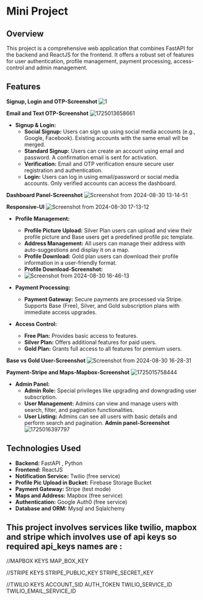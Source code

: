# Mini Project

## Overview
This project is a comprehensive web application that combines FastAPI for the backend and ReactJS for the frontend. It offers a robust set of features for user authentication, profile management, payment processing, access-control and admin management.

## Features

**Signup, Login and OTP-Screenshot**
![1](https://github.com/user-attachments/assets/4027360f-8be5-424e-b127-d9948c2c4c97)


**Email and Text OTP-Screenshot**
![1725013658661](https://github.com/user-attachments/assets/a71e1ba9-a191-4465-8a88-d9f2095af86e)


- **Signup & Login:**
  - **Social Signup:** Users can sign up using social media accounts (e.g., Google, Facebook). Existing accounts with the same email will be merged.
  - **Standard Signup:** Users can create an account using email and password. A confirmation email is sent for activation.
  - **Verification:** Email and OTP verification ensure secure user registration and authentication.
  - **Login:** Users can log in using email/password or social media accounts. Only verified accounts can access the dashboard.
    

**Dashboard Panel-Screenshot**
![Screenshot from 2024-08-30 13-14-51](https://github.com/user-attachments/assets/4ca870c3-644f-43a4-beb1-60e3fd59ed3c)

**Responsive-UI**
![Screenshot from 2024-08-30 17-13-12](https://github.com/user-attachments/assets/808bc9b7-7ec8-4d50-8b15-ba1156fbcdc2)


- **Profile Management:**
  - **Profile Picture Upload:** Silver Plan users can upload and view their profile picture and Base users get a predefined profile pic template.
  - **Address Management:** All users can manage their address with auto-suggestions and display it on a map.
  - **Profile Download:** Gold plan users can download their profile information in a user-friendly format.
  - **Profile Download-Screenshot:**
  -  ![Screenshot from 2024-08-30 16-46-13](https://github.com/user-attachments/assets/9ceb309e-ce59-4ec5-987a-7ec5ed4621a5)
    

- **Payment Processing:**
  - **Payment Gateway:** Secure payments are processed via Stripe. Supports Base (Free), Silver, and Gold subscription plans with immediate access upgrades.
    

- **Access Control:**
  - **Free Plan:** Provides basic access to features.
  - **Silver Plan:** Offers additional features for paid users.
  - **Gold Plan:** Grants full access to all features for premium users.
    

 **Base vs Gold User-Screenshot** 
![Screenshot from 2024-08-30 16-28-31](https://github.com/user-attachments/assets/d3df275a-3d09-4915-ade3-d43301df6fd5)



 **Payment-Stripe and Maps-Mapbox-Screenshot**
![1725015758444](https://github.com/user-attachments/assets/0acc2306-a20f-4e58-8587-fd7645245bd7)


- **Admin Panel:**
  - **Admin Role:** Special privileges like upgrading and downgrading user subscription.
  - **User Management:** Admins can view and manage users with search, filter, and pagination functionalities.
  - **User Listing:** Admins can see all users with basic details and perform search and pagination.
    **Admin panel-Screenshot**
![1725016397797](https://github.com/user-attachments/assets/74aeaf8d-49b7-4db8-8cb7-5e1b7898aebb)


## Technologies Used
- **Backend:** FastAPI , Python
- **Frontend:** ReactJS
- **Notification Service:** Twilio (free service)
- **Profile Pic Upload in Bucket:** Firebase Storage Bucket 
- **Payment Gateway:** Stripe (test mode)
- **Maps and Address:** Mapbox (free service)
- **Authentication:** Google Auth0 (free service)
- **Database and ORM:** Mysql and Sqlalchemy


## This project involves services like twilio, mapbox and stripe which involves use of api keys so required api_keys names are :
//MAPBOX KEYS
MAP_BOX_KEY

//STRIPE KEYS
STRIPE_PUBLIC_KEY
STRIPE_SECRET_KEY

//TWILIO KEYS 
ACCOUNT_SID
AUTH_TOKEN
TWILIO_SERVICE_ID
TWILIO_EMAIL_SERVICE_ID
